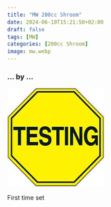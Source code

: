 ```yaml
---
title: "MW 200cc Shroom"
date: 2024-06-10T15:21:58+02:00
draft: false
tags: [MW]
categories: [200cc Shroom]
image: mw.webp
---
```

### ... by ...
![Nothing there](testing.jpg)

First time set